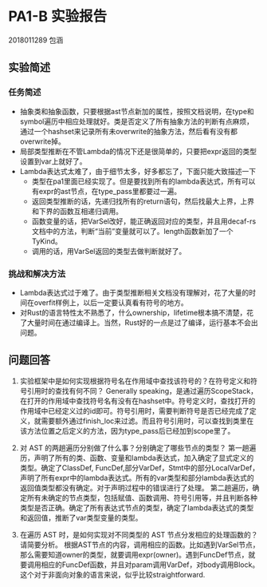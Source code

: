 # PA1-B 实验报告
2018011289 包涵
## 实验简述
### 任务简述
- 抽象类和抽象函数，只要根据ast节点新加的属性，按照文档说明，在type和symbol遍历中相应处理就好。类是否定义了所有抽象方法的判断有点麻烦，通过一个hashset来记录所有未overwrite的抽象方法，然后看有没有都overwrite掉。
- 局部类型推断在不管Lambda的情况下还是很简单的，只要把expr返回的类型设置到var上就好了。
- Lambda表达式太难了，由于细节太多，好多都忘了，下面只能大致描述一下
  - 类型在pa1里面已经实现了。但是要找到所有的lambda表达式，所有可以有expr的ast节点，在type_pass里都要过一遍。
  - 返回类型推断的话，先递归找所有的return语句，然后找最大上界，上界和下界的函数互相递归调用。
  - 函数变量的话，把VarSel改好，能正确返回对应的类型，并且用decaf-rs文档中的方法，判断“当前”变量就可以了。length函数新加了一个TyKind。
  - 调用的话，用VarSel返回的类型去做判断就好了。

### 挑战和解决方法
- Lambda表达式过于难了。由于类型推断相关文档没有理解对，花了大量的时间在overfit样例上，以后一定要认真看有符号的地方。
- 对Rust的语言特性太不熟悉了，什么ownership，lifetime根本搞不清楚，花了大量时间在通过编译上。当然，Rust好的一点是过了编译，运行基本不会出问题。

## 问题回答
1. 实验框架中是如何实现根据符号名在作用域中查找该符号的？在符号定义和符号引用时的查找有何不同？
   Generally speaking，是通过遍历ScopeStack，在打开的作用域中查找符号名有没有在hashset中。符号定义时，查找打开的作用域中已经定义过的id即可。符号引用时，需要判断符号是否已经完成了定义，就需要额外通过finish_loc来过滤。而且符号引用时，可以查找到类里在该方法位置之后定义的方法，因为type_pass后已经加到scope里了。

2. 对 AST 的两趟遍历分别做了什么事？分别确定了哪些节点的类型？
   第一趟遍历，声明了所有的类、函数、变量和lambda表达式，加入确定了显式定义的类型。确定了ClassDef, FuncDef,部分VarDef，Stmt中的部分LocalVarDef，声明了所有expr中的lambda表达式。所有的var类型和部分lambda表达式的返回值类型都没有确定。对于声明过程中的错误进行了处理。
   第二趟遍历，确定所有未确定的节点类型，包括赋值、函数调用、符号引用等，并且判断各种类型是否正确。确定了所有表达式节点的类型，确定了lambda表达式的类型和返回值，推断了var类型变量的类型。

3. 在遍历 AST 时，是如何实现对不同类型的 AST 节点分发相应的处理函数的？请简要分析。
   根据AST节点的内容，调用相应的函数。比如遇到VarSel节点，那么需要知道owner的类型，就要调用expr(owner)。遇到FuncDef节点，就要调用相应的FuncDef函数，并且对param调用VarDef，对body调用Block。这个对于非面向对象的语言来说，似乎比较straightforward.